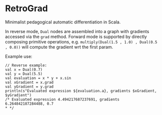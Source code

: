 # RetroGrad
Minimalist pedagogical automatic differentiation in Scala.

In reverse mode, `Dual` nodes are assembled into a graph with gradients accessed via the `grad` method. Forward mode is supported by directly composing primitive operations, e.g. `multiply(Dual(1.5 , 1.0) , Dual(0.5 , 0.0))` will compute the gradient wrt the first param.

Example use:

```
// Reverse example:
val x = Dual(0.7)
val y = Dual(5.5)
val evaluation = x * y + x.sin
val xGradient = x.grad
val yGradient = y.grad
println(s"Evaluated expression ${evaluation.a}, gradients $xGradient, $yGradient")
/* Evaluated expression 4.494217687237691, gradients 6.264842187284488, 0.7
* */
```
